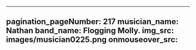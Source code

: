 ------
pagination_pageNumber: 217
musician_name: Nathan
band_name: Flogging Molly.
img_src: images/musician0225.png
onmouseover_src: 
------